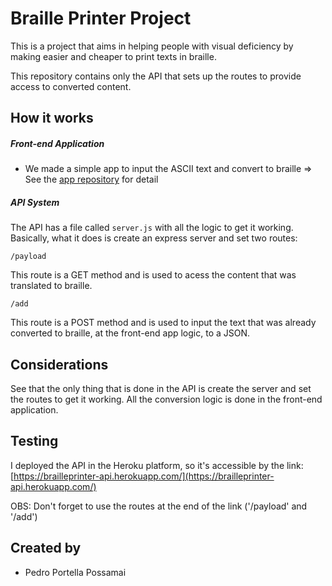 # Braille Printer Project 
This is a project that aims in helping people with visual deficiency by making easier and cheaper to print texts in braille.

This repository contains only the API that sets up the routes to provide access to converted content.


## How it works
##### Front-end Application
* We made a simple app to input the ASCII text and convert to braille => See the [app repository](https://github.com/pportella23/brailleprinter-frontend) for detail
##### API System
The API has a file called ```server.js``` with all the logic to get it working. Basically, what it does is create an express server and set two routes: 
```
/payload
```
This route is a GET method and is used to acess the content that was translated to braille.
```
/add
```
This route is a POST method and is used to input the text that was already converted to braille, at the front-end app logic, to a JSON.

## Considerations
See that the only thing that is done in the API is create the server and set the routes to get it working. All the conversion logic is done in the front-end application.

## Testing
I deployed the API in the Heroku platform, so it's accessible by the link: [https://brailleprinter-api.herokuapp.com/](https://brailleprinter-api.herokuapp.com/)

OBS: Don't forget to use the routes at the end of the link ('/payload' and '/add')

## Created by
* Pedro Portella Possamai
